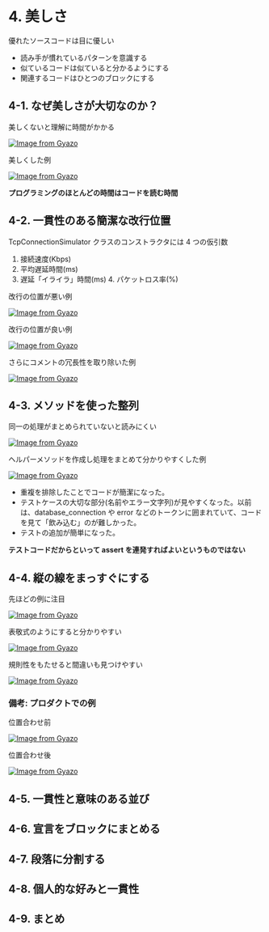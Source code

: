 # 4. 美しさ


優れたソースコードは目に優しい

* 読み手が慣れているパターンを意識する
* 似ているコードは似ていると分かるようにする
* 関連するコードはひとつのブロックにする


## 4-1. なぜ美しさが大切なのか？

美しくないと理解に時間がかかる

[![Image from Gyazo](https://i.gyazo.com/a06385e78f963d2146074374712659c7.png)](https://gyazo.com/a06385e78f963d2146074374712659c7)

美しくした例

[![Image from Gyazo](https://i.gyazo.com/64ee47bc2ef8d3e71ad0b11cb413501f.png)](https://gyazo.com/64ee47bc2ef8d3e71ad0b11cb413501f)


**プログラミングのほとんどの時間はコードを読む時間**

## 4-2. 一貫性のある簡潔な改行位置

TcpConnectionSimulator クラスのコンストラクタには 4 つの仮引数

1. 接続速度(Kbps)
2. 平均遅延時間(ms)
3. 遅延「イライラ」時間(ms) 4. パケットロス率(%)

改行の位置が悪い例

[![Image from Gyazo](https://i.gyazo.com/602bcca8f4316e441710434795216664.png)](https://gyazo.com/602bcca8f4316e441710434795216664)


改行の位置が良い例


[![Image from Gyazo](https://i.gyazo.com/faf9e41053d3d8f91875e9e66f71c90d.png)](https://gyazo.com/faf9e41053d3d8f91875e9e66f71c90d)


さらにコメントの冗長性を取り除いた例

[![Image from Gyazo](https://i.gyazo.com/fe95a683f1e8806f02e0eb4c9bcec481.png)](https://gyazo.com/fe95a683f1e8806f02e0eb4c9bcec481)

## 4-3. メソッドを使った整列

同一の処理がまとめられていないと読みにくい


[![Image from Gyazo](https://i.gyazo.com/355b9cb87396a9d7787f71d9d7182813.png)](https://gyazo.com/355b9cb87396a9d7787f71d9d7182813)


ヘルパーメソッドを作成し処理をまとめて分かりやすくした例

[![Image from Gyazo](https://i.gyazo.com/f7ecb3a06e761ceef1537a0280b58fbd.png)](https://gyazo.com/f7ecb3a06e761ceef1537a0280b58fbd)

* 重複を排除したことでコードが簡潔になった。
* テストケースの大切な部分(名前やエラー文字列)が見やすくなった。以前 は、database_connection や error などのトークンに囲まれていて、コード を見て「飲み込む」のが難しかった。
* テストの追加が簡単になった。

**テストコードだからといって assert を連発すればよいというものではない**


## 4-4. 縦の線をまっすぐにする

先ほどの例に注目

[![Image from Gyazo](https://i.gyazo.com/6b0058dbd246c47843c374ad092b3284.png)](https://gyazo.com/6b0058dbd246c47843c374ad092b3284)

表敬式のようにすると分かりやすい

[![Image from Gyazo](https://i.gyazo.com/eccc859452a4d3c8b1ac376f4eeb4333.png)](https://gyazo.com/eccc859452a4d3c8b1ac376f4eeb4333)

規則性をもたせると間違いも見つけやすい

[![Image from Gyazo](https://i.gyazo.com/fb7cf965a1ed6013efd54c4f855dffd6.png)](https://gyazo.com/fb7cf965a1ed6013efd54c4f855dffd6)

### 備考: プロダクトでの例

位置合わせ前

[![Image from Gyazo](https://i.gyazo.com/97664a7984773845a021a3d259625190.png)](https://gyazo.com/97664a7984773845a021a3d259625190)

位置合わせ後

[![Image from Gyazo](https://i.gyazo.com/e8b8681798d14ebc679db4d870683636.png)](https://gyazo.com/e8b8681798d14ebc679db4d870683636)

## 4-5. 一貫性と意味のある並び

## 4-6. 宣言をブロックにまとめる

## 4-7. 段落に分割する

## 4-8. 個人的な好みと一貫性

## 4-9. まとめ
